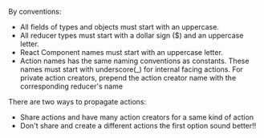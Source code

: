 

By conventions:
- All fields of types and objects must start with an uppercase.
- All reducer types must start with a dollar sign ($) and an uppercase letter.
- React Component names must start with an uppercase letter.
- Action names has the same naming conventions as constants. These names must
start with underscore(_) for internal facing actions. For private action creators,
prepend the action creator name with the corresponding reducer's name

There are two ways to propagate actions:
- Share actions and have many action creators for a same kind of action
- Don't share and create a different actions the first option sound better!!
